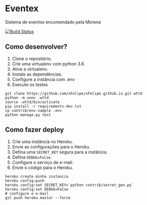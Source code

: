 # Eventex

Sistema de eventos encomendado pela Morena

[![Build Status](https://travis-ci.org/xFelipe/WTTD-Projeto1.svg?branch=master)](https://travis-ci.org/xFelipe/WTTD-Projeto1)


## Como desenvolver?

1. Clone o repositório.
2. Crie uma virtualenv com python 3.6.
3. Ative a virtualenv.
4. Instale as dependências.
5. Configure a instância com .env
6. Execute os testes

```console
git clone https://github.com/xFelipe/xFelipe.github.io.git wttd
python -m venv .wttd
source .wttd/bin/activate
pip install -r requirements-dev.txt
cp contrib/env-sample .env
python manage.py test
```

## Como fazer deploy

1. Crie uma instância no Heroku.
2. Envie as configurações para o Heroku.
3. Defina uma `SECRET_KEY` segura para a instância.
4. Defina `DEBUG=False`.
5. Configure o serviço de e-mail.
6. Envie o código para o Heroku.

```console
heroku create minha instancia
heroku config:push
heroku config:set SECRET_KEY=`python contrib/secret_gen.py`
heroku config:set DEBUG=False
# configuro o e-mail
git push heroku master --force
```